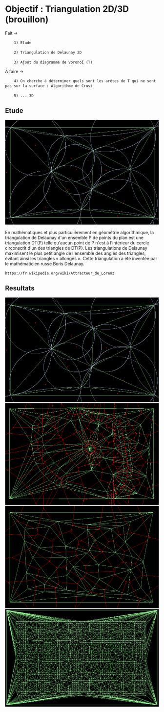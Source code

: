 # Objectif : Triangulation 2D/3D (brouillon)
   Fait ->
   
        1) Etude
        
        2) Triangulation de Delaunay 2D
        
        3) Ajout du diagramme de Voronoï (T)
        
   A faire ->
   
        4) On cherche à déterminer quels sont les arêtes de T qui ne sont pas sur la surface : Algorithme de Crust
        
        5) ... 3D

## Etude
![alt text](delaunay_complete_circle.PNG)

En mathématiques et plus particulièrement en géométrie algorithmique, la triangulation de Delaunay d'un ensemble P de points du plan est une triangulation DT(P) telle qu'aucun point de P n'est à l'intérieur du cercle circonscrit d'un des triangles de DT(P). Les triangulations de Delaunay maximisent le plus petit angle de l'ensemble des angles des triangles, évitant ainsi les triangles « allongés ». Cette triangulation a été inventée par le mathématicien russe Boris Delaunay.

    https://fr.wikipedia.org/wiki/Attracteur_de_Lorenz

## Resultats
![alt text](delaunay_complete_circle.PNG)
![alt text](delaunay_complete_1.PNG)
![alt text](delaunay_complete_2.PNG)
![alt text](delaunay_complete_pas_10.PNG)


